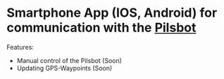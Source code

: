 # Smartphone App (IOS, Android) for communication with the [Pilsbot](https://github.com/Cirromulus/pilsbot)

Features:
- Manual control of the Pilsbot (Soon)
- Updating GPS-Waypoints (Soon)
